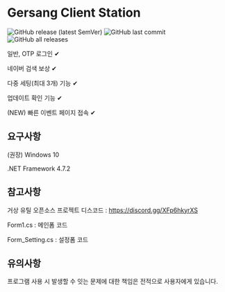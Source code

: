 # Gersang Client Station
![GitHub release (latest SemVer)](https://img.shields.io/github/v/release/byungmeo/GersangClientStation?style=for-the-badge)
![GitHub last commit](https://img.shields.io/github/last-commit/byungmeo/GersangClientStation?style=for-the-badge)
![GitHub all releases](https://img.shields.io/github/downloads/byungmeo/GersangClientStation/total?style=for-the-badge)

일반, OTP 로그인 ✔

네이버 검색 보상 ✔

다중 세팅(최대 3개) 기능 ✔

업데이트 확인 기능 ✔

(NEW) 빠른 이벤트 페이지 접속 ✔

## 요구사항
(권장) Windows 10

.NET Framework 4.7.2

## 참고사항
거상 유틸 오픈소스 프로젝트 디스코드 : https://discord.gg/XFp6hkyrXS

Form1.cs : 메인폼 코드

Form_Setting.cs : 설정폼 코드

## 유의사항
프로그램 사용 시 발생할 수 잇는 문제에 대한 책임은 전적으로 사용자에게 있습니다.
